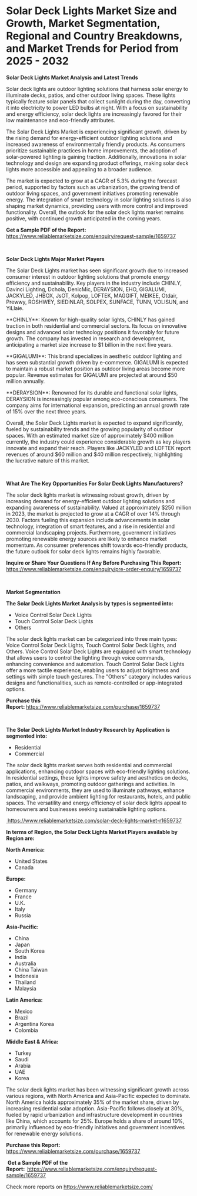 <p><h1>Solar Deck Lights Market Size and Growth, Market Segmentation, Regional and Country Breakdowns, and Market Trends for Period from 2025 -  2032</h1></p><p><strong>Solar Deck Lights Market Analysis and Latest Trends</strong></p>
<p><p>Solar deck lights are outdoor lighting solutions that harness solar energy to illuminate decks, patios, and other outdoor living spaces. These lights typically feature solar panels that collect sunlight during the day, converting it into electricity to power LED bulbs at night. With a focus on sustainability and energy efficiency, solar deck lights are increasingly favored for their low maintenance and eco-friendly attributes.</p><p>The Solar Deck Lights Market is experiencing significant growth, driven by the rising demand for energy-efficient outdoor lighting solutions and increased awareness of environmentally friendly products. As consumers prioritize sustainable practices in home improvements, the adoption of solar-powered lighting is gaining traction. Additionally, innovations in solar technology and design are expanding product offerings, making solar deck lights more accessible and appealing to a broader audience.</p><p>The market is expected to grow at a CAGR of 5.3% during the forecast period, supported by factors such as urbanization, the growing trend of outdoor living spaces, and government initiatives promoting renewable energy. The integration of smart technology in solar lighting solutions is also shaping market dynamics, providing users with more control and improved functionality. Overall, the outlook for the solar deck lights market remains positive, with continued growth anticipated in the coming years.</p></p>
<p><strong>Get a Sample PDF of the Report:&nbsp;</strong> <a href="https://www.reliablemarketsize.com/enquiry/request-sample/1659737?utm_campaign=2317&utm_medium=2&utm_source=Github&utm_content=ia&utm_term=08042025&utm_id=solar-deck-lights">https://www.reliablemarketsize.com/enquiry/request-sample/1659737</a></p>
<p>&nbsp;</p>
<p><strong>Solar Deck Lights Major Market Players</strong></p>
<p><p>The Solar Deck Lights market has seen significant growth due to increased consumer interest in outdoor lighting solutions that promote energy efficiency and sustainability. Key players in the industry include CHINLY, Davinci Lighting, Dchola, DenicMic, DERAYSION, EHO, GIGALUMI, JACKYLED, JHBOX, JsOT, Kolpop, LOFTEK, MAGGIFT, MEIKEE, Otdair, Prewwy, ROSHWEY, SIEDiNLAR, SOLPEX, SUNFACE, TUNN, VOLISUN, and YiLlaie.</p><p>**CHINLY**: Known for high-quality solar lights, CHINLY has gained traction in both residential and commercial sectors. Its focus on innovative designs and advanced solar technology positions it favorably for future growth. The company has invested in research and development, anticipating a market size increase to $1 billion in the next five years.</p><p>**GIGALUMI**: This brand specializes in aesthetic outdoor lighting and has seen substantial growth driven by e-commerce. GIGALUMI is expected to maintain a robust market position as outdoor living areas become more popular. Revenue estimates for GIGALUMI are projected at around $50 million annually.</p><p>**DERAYSION**: Renowned for its durable and functional solar lights, DERAYSION is increasingly popular among eco-conscious consumers. The company aims for international expansion, predicting an annual growth rate of 15% over the next three years.</p><p>Overall, the Solar Deck Lights market is expected to expand significantly, fueled by sustainability trends and the growing popularity of outdoor spaces. With an estimated market size of approximately $400 million currently, the industry could experience considerable growth as key players innovate and expand their reach. Players like JACKYLED and LOFTEK report revenues of around $60 million and $40 million respectively, highlighting the lucrative nature of this market.</p></p>
<p>&nbsp;</p>
<p><strong>What Are The Key Opportunities For Solar Deck Lights Manufacturers?</strong></p>
<p><p>The solar deck lights market is witnessing robust growth, driven by increasing demand for energy-efficient outdoor lighting solutions and expanding awareness of sustainability. Valued at approximately $250 million in 2023, the market is projected to grow at a CAGR of over 14% through 2030. Factors fueling this expansion include advancements in solar technology, integration of smart features, and a rise in residential and commercial landscaping projects. Furthermore, government initiatives promoting renewable energy sources are likely to enhance market momentum. As consumer preferences shift towards eco-friendly products, the future outlook for solar deck lights remains highly favorable.</p></p>
<p><strong>Inquire or Share Your Questions If Any Before Purchasing This Report:</strong> <a href="https://www.reliablemarketsize.com/enquiry/pre-order-enquiry/1659737?utm_campaign=2317&utm_medium=2&utm_source=Github&utm_content=ia&utm_term=08042025&utm_id=solar-deck-lights">https://www.reliablemarketsize.com/enquiry/pre-order-enquiry/1659737</a></p>
<p>&nbsp;</p>
<p><strong>Market Segmentation</strong></p>
<p><strong>The Solar Deck Lights Market Analysis by types is segmented into:</strong></p>
<p><ul><li>Voice Control Solar Deck Lights</li><li>Touch Control Solar Deck Lights</li><li>Others</li></ul></p>
<p><p>The solar deck lights market can be categorized into three main types: Voice Control Solar Deck Lights, Touch Control Solar Deck Lights, and Others. Voice Control Solar Deck Lights are equipped with smart technology that allows users to control the lighting through voice commands, enhancing convenience and automation. Touch Control Solar Deck Lights offer a more tactile experience, enabling users to adjust brightness and settings with simple touch gestures. The "Others" category includes various designs and functionalities, such as remote-controlled or app-integrated options.</p></p>
<p><strong>Purchase this Report:&nbsp;</strong><a href="https://www.reliablemarketsize.com/purchase/1659737?utm_campaign=2317&utm_medium=2&utm_source=Github&utm_content=ia&utm_term=08042025&utm_id=solar-deck-lights">https://www.reliablemarketsize.com/purchase/1659737</a></p>
<p>&nbsp;</p>
<p><strong>The Solar Deck Lights Market Industry Research by Application is segmented into:</strong></p>
<p><ul><li>Residential</li><li>Commercial</li></ul></p>
<p><p>The solar deck lights market serves both residential and commercial applications, enhancing outdoor spaces with eco-friendly lighting solutions. In residential settings, these lights improve safety and aesthetics on decks, patios, and walkways, promoting outdoor gatherings and activities. In commercial environments, they are used to illuminate pathways, enhance landscaping, and provide ambient lighting for restaurants, hotels, and public spaces. The versatility and energy efficiency of solar deck lights appeal to homeowners and businesses seeking sustainable lighting options.</p></p>
<p><a href="https://www.reliablemarketsize.com/solar-deck-lights-market-r1659737?utm_campaign=2317&utm_medium=2&utm_source=Github&utm_content=ia&utm_term=08042025&utm_id=solar-deck-lights">&nbsp;https://www.reliablemarketsize.com/solar-deck-lights-market-r1659737</a></p>
<p><strong>In terms of Region, the Solar Deck Lights Market Players available by Region are:</strong></p>
<p>
    <p> <strong> North America: </strong>
        <ul>
            <li>United States</li>
            <li>Canada</li>
        </ul>
        </p> 
    <p> <strong> Europe: </strong>
        <ul>
            <li>Germany</li>
            <li>France</li>
            <li>U.K.</li>
            <li>Italy</li>
            <li>Russia</li>
        </ul>
        </p> 
    <p> <strong> Asia-Pacific: </strong>
        <ul>
            <li>China</li>
            <li>Japan</li>
            <li>South Korea</li>
            <li>India</li>
            <li>Australia</li>
            <li>China Taiwan</li>
            <li>Indonesia</li>
            <li>Thailand</li>
            <li>Malaysia</li>
        </ul>
        </p> 
    <p> <strong> Latin America: </strong>
        <ul>
            <li>Mexico</li>
            <li>Brazil</li>
            <li>Argentina Korea</li>
            <li>Colombia</li>
        </ul>
        </p> 
    <p> <strong> Middle East & Africa: </strong>
        <ul>
            <li>Turkey</li>
            <li>Saudi</li>
            <li>Arabia</li>
            <li>UAE</li>
            <li>Korea</li>
        </ul>
    </p>
    </p>
<p><p>The solar deck lights market has been witnessing significant growth across various regions, with North America and Asia-Pacific expected to dominate. North America holds approximately 35% of the market share, driven by increasing residential solar adoption. Asia-Pacific follows closely at 30%, fueled by rapid urbanization and infrastructure development in countries like China, which accounts for 25%. Europe holds a share of around 10%, primarily influenced by eco-friendly initiatives and government incentives for renewable energy solutions.</p></p>
<p><strong>Purchase this Report: </strong><a href="https://www.reliablemarketsize.com/purchase/1659737?utm_campaign=2317&utm_medium=2&utm_source=Github&utm_content=ia&utm_term=08042025&utm_id=solar-deck-lights">https://www.reliablemarketsize.com/purchase/1659737</a></p>
<p>&nbsp;<strong>Get a Sample PDF of the Report:&nbsp;&nbsp;</strong><a href="https://www.reliablemarketsize.com/enquiry/request-sample/1659737?utm_campaign=2317&utm_medium=2&utm_source=Github&utm_content=ia&utm_term=08042025&utm_id=solar-deck-lights">https://www.reliablemarketsize.com/enquiry/request-sample/1659737</a></p>
<p><strong></strong></p>
<p>Check more reports on <a href="https://www.reliablemarketsize.com/?utm_campaign=2317&utm_medium=2&utm_source=Github&utm_content=ia&utm_term=08042025&utm_id=solar-deck-lights">https://www.reliablemarketsize.com/</a></p>
